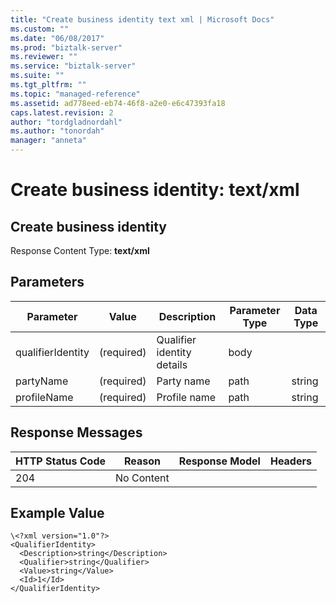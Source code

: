 ```yaml
---
title: "Create business identity text xml | Microsoft Docs"
ms.custom: ""
ms.date: "06/08/2017"
ms.prod: "biztalk-server"
ms.reviewer: ""
ms.service: "biztalk-server"
ms.suite: ""
ms.tgt_pltfrm: ""
ms.topic: "managed-reference"
ms.assetid: ad778eed-eb74-46f8-a2e0-e6c47393fa18
caps.latest.revision: 2
author: "tordgladnordahl"
ms.author: "tonordah"
manager: "anneta"
---
```

# Create business identity: text/xml
## Create business identity

  Response Content Type: **text/xml**

Parameters
---


Parameter|Value  |Description |Parameter Type|Data Type  
---------|---------|---------|---------|---------
qualifierIdentity|(required)|Qualifier identity details|body|         |
partyName|(required)|Party name|path|string|
profileName|(required)|Profile name|path|string|

Response Messages
---



HTTP Status Code|Reason|Response Model|Headers 
---------|---------|---------|---------
204     |No Content |         |       |

  
Example Value
---

```
\<?xml version="1.0"?>
<QualifierIdentity>
  <Description>string</Description>
  <Qualifier>string</Qualifier>
  <Value>string</Value>
  <Id>1</Id>
</QualifierIdentity>
```